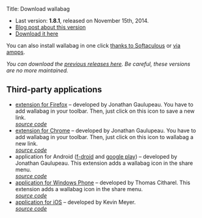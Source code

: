 Title: Download wallabag 

* Last version: **1.8.1**, released on November 15th, 2014.
* [Blog post about this version](/new-release-wallabag-1-8-1)
* [Download it here](http://wllbg.org/latest)

You can also install wallabag in one click [thanks to Softaculous](http://www.softaculous.com/apps/others/wallabag) or [via ampps](http://www.ampps.com/apps/others/wallabag).

*You can download the [previous releases here](https://github.com/wallabag/wallabag/releases). Be careful, these versions are no more maintained.*

## Third-party applications

* [extension for Firefox](https://addons.mozilla.org/firefox/addon/wallabag/) – developed by Jonathan Gaulupeau.
You have to add wallabag in your toolbar. Then, just click on this icon to save a new link.  
*[source code](https://github.com/wallabag/firefox-ext)*
* [extension for Chrome](https://chrome.google.com/webstore/detail/wallabag/bepdcjnnkglfjehplaogpoonpffbdcdj) – developed by Jonathan Gaulupeau.
You have to add wallabag in your toolbar. Then, just click on this icon to wallabag a new link.  
*[source code](https://github.com/wallabag/chrome-ext)*
* application for Android ([f-droid](https://f-droid.org/app/fr.gaulupeau.apps.InThePoche) and [google play](https://play.google.com/store/apps/details?id=fr.gaulupeau.apps.InThePoche)) – developed by Jonathan Gaulupeau.
This extension adds a wallabag icon in the share menu.  
*[source code](https://github.com/wallabag/android-app)*
* [application for Windows Phone](http://www.windowsphone.com/en-US/store/app/wallabag/d5226cf1-f422-4e00-996c-88e9c5233332) – developed by Thomas Citharel.
This extension adds a wallabag icon in the share menu.  
*[source code](https://github.com/wallabag/windows-app)*
* [application for iOS](https://itunes.apple.com/app/wallabag/id828331015?mt=8) – developed by Kevin Meyer.  
*[source code](https://github.com/wallabag/ios-app)*
